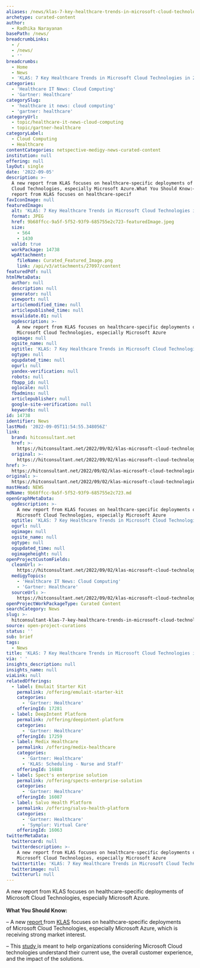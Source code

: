 ```yaml
---
aliases: /news/klas-7-key-healthcare-trends-in-microsoft-cloud-technologies-in-2022
archetype: curated-content
author:
  - Radhika Narayanan
basePath: /news/
breadcrumbLinks:
  - /
  - /news/
  - ''
breadcrumbs:
  - Home
  - News
  - 'KLAS: 7 Key Healthcare Trends in Microsoft Cloud Technologies in 2022'
categories:
  - 'Healthcare IT News: Cloud Computing'
  - 'Gartner: Healthcare'
categorySlug:
  - 'healthcare it news: cloud computing'
  - 'gartner: healthcare'
categoryUrl:
  - topic/healthcare-it-news-cloud-computing
  - topic/gartner-healthcare
categoryLabel:
  - Cloud Computing
  - Healthcare
contentCategories: netspective-medigy-news-curated-content
institution: null
offering: null
layOut: single
date: '2022-09-05'
description: >-
  A new report from KLAS focuses on healthcare-specific deployments of Microsoft
  Cloud Technologies, especially Microsoft Azure.What You Should Know:– A new
  report from KLAS focuses on healthcare-specif
favIconImage: null
featuredImage:
  alt: 'KLAS: 7 Key Healthcare Trends in Microsoft Cloud Technologies in 2022'
  format: JPEG
  href: 9b68ffcc-9a5f-5f52-93f9-685755e2c723-featuredImage.jpeg
  size:
    - 564
    - 1430
  valid: true
  workPackage: 14738
  wpAttachment:
    fileName: Curated_Featured_Image.png
    link: /api/v3/attachments/27097/content
featuredPdf: null
htmlMetaData:
  author: null
  description: null
  generator: null
  viewport: null
  articlemodified_time: null
  articlepublished_time: null
  msvalidate.01: null
  ogdescription: >-
    A new report from KLAS focuses on healthcare-specific deployments of
    Microsoft Cloud Technologies, especially Microsoft Azure
  ogimage: null
  ogsite_name: null
  ogtitle: 'KLAS: 7 Key Healthcare Trends in Microsoft Cloud Technologies in 2022'
  ogtype: null
  ogupdated_time: null
  ogurl: null
  yandex-verification: null
  robots: null
  fbapp_id: null
  oglocale: null
  fbadmins: null
  articlepublisher: null
  google-site-verification: null
  keywords: null
id: 14738
identifier: News
lastMod: '2022-09-05T11:54:55.348056Z'
link:
  brand: hitconsultant.net
  href: >-
    https://hitconsultant.net/2022/09/02/klas-microsoft-cloud-technologies-in-2022/
  original: >-
    https://hitconsultant.net/2022/09/02/klas-microsoft-cloud-technologies-in-2022/
href: >-
  https://hitconsultant.net/2022/09/02/klas-microsoft-cloud-technologies-in-2022/
original: >-
  https://hitconsultant.net/2022/09/02/klas-microsoft-cloud-technologies-in-2022/
mastHead: NEWS
mdName: 9b68ffcc-9a5f-5f52-93f9-685755e2c723.md
openGraphMetaData:
  ogdescription: >-
    A new report from KLAS focuses on healthcare-specific deployments of
    Microsoft Cloud Technologies, especially Microsoft Azure
  ogtitle: 'KLAS: 7 Key Healthcare Trends in Microsoft Cloud Technologies in 2022'
  ogurl: null
  ogimage: null
  ogsite_name: null
  ogtype: null
  ogupdated_time: null
  ogimageheight: null
openProjectCustomFields:
  cleanUrl: >-
    https://hitconsultant.net/2022/09/02/klas-microsoft-cloud-technologies-in-2022/
  medigyTopics:
    - 'Healthcare IT News: Cloud Computing'
    - 'Gartner: Healthcare'
  sourceUrl: >-
    https://hitconsultant.net/2022/09/02/klas-microsoft-cloud-technologies-in-2022/
openProjectWorkPackageType: Curated Content
searchCategory: News
slug: >-
  hitconsultant-klas-7-key-healthcare-trends-in-microsoft-cloud-technologies-in-2022
source: open-project-curations
status: ''
sub: brief
tags:
  - News
title: 'KLAS: 7 Key Healthcare Trends in Microsoft Cloud Technologies in 2022'
via: ' '
insights_description: null
insights_name: null
viaLink: null
relatedOfferings:
  - label: Emulait Starter Kit
    permalink: /offering/emulait-starter-kit
    categories:
      - 'Gartner: Healthcare'
    offeringId: 17281
  - label: DeepIntent Platform
    permalink: /offering/deepintent-platform
    categories:
      - 'Gartner: Healthcare'
    offeringId: 17259
  - label: Medix Healthcare
    permalink: /offering/medix-healthcare
    categories:
      - 'Gartner: Healthcare'
      - 'KLAS: Scheduling - Nurse and Staff'
    offeringId: 16888
  - label: Spect's enterprise solution
    permalink: /offering/spects-enterprise-solution
    categories:
      - 'Gartner: Healthcare'
    offeringId: 16087
  - label: Salvo Health Platform
    permalink: /offering/salvo-health-platform
    categories:
      - 'Gartner: Healthcare'
      - 'Symplur: Virtual Care'
    offeringId: 16063
twitterMetaData:
  twittercard: null
  twitterdescription: >-
    A new report from KLAS focuses on healthcare-specific deployments of
    Microsoft Cloud Technologies, especially Microsoft Azure
  twittertitle: 'KLAS: 7 Key Healthcare Trends in Microsoft Cloud Technologies in 2022'
  twitterimage: null
  twitterurl: null
---
```

<p>A new report from KLAS focuses on healthcare-specific deployments of Microsoft Cloud Technologies, especially Microsoft Azure.<br><br><strong>What You Should Know:</strong></p><p>– A new <a href="https://klasresearch.com/report/microsoft-cloud-technologies-in-healthcare-2022-part-of-a-public-cloud-providers-series-on-adoption-and-early-performance/2041">report </a>from <a href="https://klasresearch.com/">KLAS</a> focuses on healthcare-specific deployments of&nbsp;Microsoft Cloud Technologies, especially Microsoft Azure, which is receiving strong market interest.</p><p>– This <a href="https://klasresearch.com/report/microsoft-cloud-technologies-in-healthcare-2022-part-of-a-public-cloud-providers-series-on-adoption-and-early-performance/2041">study </a>is meant to help organizations considering Microsoft Cloud technologies understand their current use, the overall customer experience, and the impact of the solutions.</p>